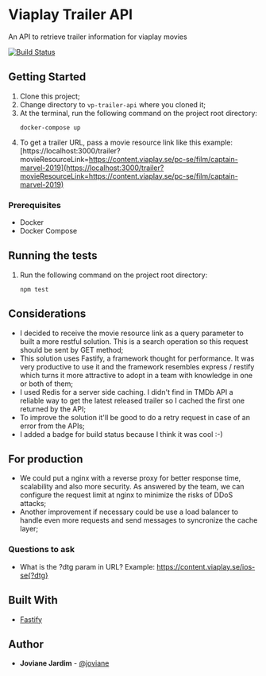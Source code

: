 # Viaplay Trailer API

An API to retrieve trailer information for viaplay movies

[![Build Status](https://travis-ci.org/joviane/vp-trailer-api.svg?branch=master)](https://travis-ci.org/joviane/vp-trailer-api)

## Getting Started

1. Clone this project;
2. Change directory to `vp-trailer-api` where you cloned it;
3. At the terminal, run the following command on the project root directory:
   ```
   docker-compose up
   ```
4. To get a trailer URL, pass a movie resource link like this example: [https://localhost:3000/trailer?movieResourceLink=https://content.viaplay.se/pc-se/film/captain-marvel-2019](https://localhost:3000/trailer?movieResourceLink=https://content.viaplay.se/pc-se/film/captain-marvel-2019)

### Prerequisites

- Docker
- Docker Compose

## Running the tests

1. Run the following command on the project root directory:
    ```
    npm test
    ```

## Considerations

- I decided to receive the movie resource link as a query parameter to built a more restful solution. This is a search operation so this request should be sent by GET method;
- This solution uses Fastify, a framework thought for performance. It was very productive to use it and the framework resembles express / restify which turns it more attractive to adopt in a team with knowledge in one or both of them;
- I used Redis for a server side caching. I didn't find in TMDb API a reliable way to get the latest released trailer so I cached the first one returned by the API;
- To improve the solution it'll be good to do a retry request in case of an error from the APIs;
- I added a badge for build status because I think it was cool :-)

## For production
- We could put a nginx with a reverse proxy for better response time, scalability and also more security. As answered by the team, we can configure the request limit at nginx to minimize the risks of DDoS attacks;
- Another improvement if necessary could be use a load balancer to handle even more requests and send messages to syncronize the cache layer;

### Questions to ask

- What is the ?dtg param in URL? Example: https://content.viaplay.se/ios-se{?dtg}

## Built With

- [Fastify](http://fastify.io)

## Author

- **Joviane Jardim** - [@joviane](https://twitter.com/jovianejardim)